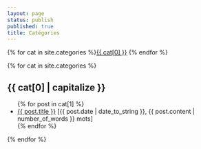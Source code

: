 ```yaml
---
layout: page
status: publish
published: true
title: Catégories
---
```


{% for cat in site.categories %}<a class="label label-default" href="#{{ cat[0] }}">{{ cat[0] }}</a> {% endfor %}

{% for cat in site.categories %} 
<h2 id="{{ cat[0] }}">{{ cat[0] | capitalize }}</h2>
<ul>
    {% for post in cat[1] %}
    <li>
        <a href="{{ post.url }}">{{ post.title }}</a> [{{ post.date | date_to_string }}, {{ post.content | number_of_words }} mots]
    </li>
    {% endfor %}
</ul>
{% endfor %}
